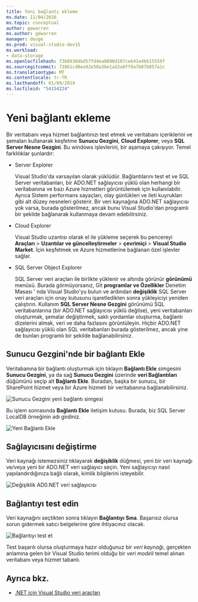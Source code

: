 ```yaml
---
title: Yeni bağlantı ekleme
ms.date: 11/04/2016
ms.topic: conceptual
author: gewarren
ms.author: gewarren
manager: douge
ms.prod: visual-studio-dev15
ms.workload:
- data-storage
ms.openlocfilehash: 73b09384bd57fd4ea0890d107ce641e4b615559f
ms.sourcegitcommit: 73861cd0ea92e50a3be1ad2a0ff0a7b07b057a1c
ms.translationtype: MT
ms.contentlocale: tr-TR
ms.lasthandoff: 01/09/2019
ms.locfileid: "54154224"
---
```

# <a name="add-new-connections"></a>Yeni bağlantı ekleme

Bir veritabanı veya hizmet bağlantınızı test etmek ve veritabanı içeriklerini ve şemaları kullanarak keşfetme **Sunucu Gezgini**, **Cloud Explorer**, veya **SQL Server Nesne Gezgini**. Bu windows işlevlerini, bir aşamaya çakışıyor. Temel farklılıklar şunlardır:

- Server Explorer

   Visual Studio'da varsayılan olarak yüklüdür. Bağlantılarını test et ve SQL Server veritabanları, bir ADO.NET sağlayıcısı yüklü olan herhangi bir veritabanına ve bazı Azure hizmetleri görüntülemek için kullanılabilir. Ayrıca Sistem performans sayaçları, olay günlükleri ve ileti kuyrukları gibi alt düzey nesneleri gösterir. Bir veri kaynağına ADO.NET sağlayıcısı yok varsa, burada gösterilmez, ancak bunu Visual Studio'dan programlı bir şekilde bağlanarak kullanmaya devam edebilirsiniz.

- Cloud Explorer

   Visual Studio uzantısı olarak el ile yükleme seçerek bu pencereyi **Araçları** > **Uzantılar ve güncelleştirmeler** > **çevrimiçi**  >  **Visual Studio Market**. İçin keşfetmek ve Azure hizmetlerine bağlanan özel işlevler sağlar.

- SQL Server Object Explorer

   SQL Server veri araçları ile birlikte yüklenir ve altında görünür **görünümü** menüsü. Burada görmüyorsanız, Git **programlar ve Özellikler** Denetim Masası ' nda Visual Studio'yu bulun ve ardından **değişiklik** SQL Server veri araçları için onay kutusunu işaretledikten sonra yükleyiciyi yeniden çalıştırın. Kullanım **SQL Server Nesne Gezgini** görünümü SQL veritabanlarına (bir ADO.NET sağlayıcısı yüklü değilse), yeni veritabanları oluşturmak, şemalar değiştirmek, saklı yordamlar oluşturma, bağlantı dizelerini almak, veri ve daha fazlasını görüntüleyin. Hiçbir ADO.NET sağlayıcısı yüklü olan SQL veritabanları burada gösterilmez, ancak yine de bunları programlı bir şekilde bağlanabilirsiniz.

## <a name="add-a-connection-in-server-explorer"></a>Sunucu Gezgini'nde bir bağlantı Ekle

Veritabanına bir bağlantı oluşturmak için tıklayın **Bağlantı Ekle** simgesini **Sunucu Gezgini**, ya da sağ **Sunucu Gezgini** üzerinde **veri Bağlantıları** düğümünü seçip alt **Bağlantı Ekle**. Buradan, başka bir sunucu, bir SharePoint hizmet veya bir Azure hizmeti bir veritabanına bağlanabilirsiniz.

![Sunucu Gezgini yeni bağlantı simgesi](../data-tools/media/raddata-server-explorer-new-connection-icon.png)

Bu işlem sonrasında **Bağlantı Ekle** iletişim kutusu. Burada, biz SQL Server LocalDB örneğinin adı girdiniz.

![Yeni Bağlantı Ekle](../data-tools/media/raddata-add-new-connection-dialog.png)

## <a name="change-the-provider"></a>Sağlayıcısını değiştirme

Veri kaynağı istemezsiniz tıklayarak **değişiklik** düğmesi, yeni bir veri kaynağı ve/veya yeni bir ADO.NET veri sağlayıcı seçin. Yeni sağlayıcıyı nasıl yapılandırdığınıza bağlı olarak, kimlik bilgilerini isteyebilir.

![Değişiklik AD0.NET veri sağlayıcısı](../data-tools/media/raddata-change-ad0.net-data-provider.png)

## <a name="test-the-connection"></a>Bağlantıyı test edin

Veri kaynağını seçtikten sonra tıklayın **Bağlantıyı Sına**. Başarısız olursa sorun gidermek satıcı belgelerine göre ihtiyacınız olacak.

![Bağlantıyı test et](../data-tools/media/raddata-test-connection.png)

Test başarılı olursa oluşturmaya hazır olduğunuz bir *veri kaynağı*, gerçekten anlamına gelen bir Visual Studio terimi olduğu bir *veri modeli* temel alınan veritabanı veya hizmet tabanlı.

## <a name="see-also"></a>Ayrıca bkz.

- [.NET için Visual Studio veri araçları](../data-tools/visual-studio-data-tools-for-dotnet.md)
